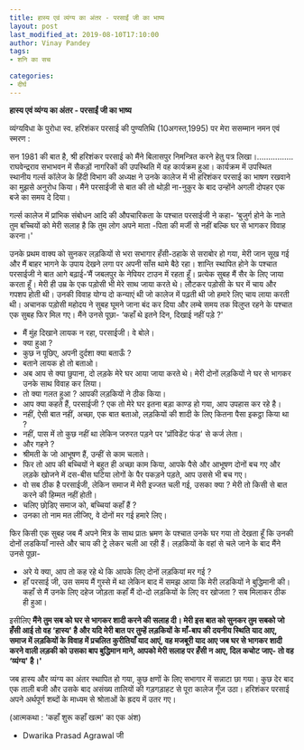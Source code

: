 ```yaml
---
title: हास्य एवं व्यंग्य का अंतर - परसाईं जी का भाष्य
layout: post
last_modified_at: 2019-08-10T17:10:00
author: Vinay Pandey
tags:
- शनि का सच

categories:
- दीर्घ
---
```

**हास्य एवं व्यंग्य का अंतर - परसाईं जी का भाष्य**

व्यंग्यविधा के पुरोधा स्व. हरिशंकर परसाई की पुण्यतिथि (10अगस्त,1995) पर मेरा ससम्मान नमन एवं स्मरण : 

सन 1981 की बात है, श्री हरिशंकर परसाई को मैंने बिलासपुर निमन्त्रित करने हेतु पत्र लिखा।....…......... राघवेन्द्रराव सभाभवन में सैकड़ों नागरिकों की उपस्थिति में वह कार्यक्रम हुआ। कार्यक्रम में उपस्थित स्थानीय गर्ल्स कॉलेज के हिंदी विभाग की अध्यक्ष ने उनके कालेज में भी हरिशंकर परसाई का भाषण रखवाने का मुझसे अनुरोध किया। मैंने परसाईजी से बात की तो थोड़ी ना-नुकुर के बाद उन्होंने अगली दोपहर एक बजे का समय दे दिया।

गर्ल्स कालेज में प्रांभिक संबोधन आदि की औपचारिकता के पश्चात परसाईजी ने कहा- ‘बुजुर्ग होने के नाते तुम बच्चियों को मेरी सलाह है कि तुम लोग अपने माता -पिता की मर्जी से नहीं बल्कि घर से भागकर विवाह करना।'

उनके प्रथम वाक्य को सुनकर लड़कियों से भरा सभागार हँसी-ठहाके से सराबोर हो गया, मेरी जान सूख गई और मैं बाहर भागने के उपाय देखने लगा पर अपनी साँस थामे बैठे रहा। 
शान्ति स्थापित होने के पश्चात परसाईजी ने बात आगे बढ़ाई-‘मैं जबलपुर के नेपियर टाउन में रहता हूँ। प्रत्येक सुबह मैं सैर के लिए जाया करता हूँ। मेरी ही उम्र के एक पड़ोसी भी मेरे साथ जाया करते थे। लौटकर पड़ोसी के घर में चाय और गपशप होती थी। उनकी विवाह योग्य दो कन्याएं थी जो कालेज में पढ़ती थी जो हमारे लिए चाय लाया करती थी। अचानक पड़ोसी महोदय ने सुबह घूमने जाना बंद कर दिया और लम्बे समय तक विलुप्त रहने के पश्चात एक सुबह फिर मिल गए। मैंने उनसे पूछा- ‘कहाँ थे इतने दिन, दिखाई नहीं पड़े ?'
- मैं मुंह दिखाने लायक न रहा, परसाईजी। वे बोले।
- क्या हुआ ?
- कुछ न पूछिए, अपनी दुर्दशा क्या बताऊँ ?
- बताने लायक हो तो बताओ।
- अब आप से क्या छुपाना, दो लड़के मेरे घर आया जाया करते थे। मेरी दोनों लड़कियों ने घर से भागकर उनके साथ विवाह कर लिया।
- तो क्या गलत हुआ ? आपकी लड़कियों ने ठीक किया।
- आप क्या कहते हैं, परसाईजी ? एक तो मेरे घर इतना बड़ा काण्ड हो गया, आप उपहास कर रहे है।
- नहीं, ऐसी बात नहीं, अच्छा, एक बात बताओ, लड़कियों की शादी के लिए कितना पैसा इकट्ठा किया था ?
- नहीं, पास में तो कुछ नहीं था लेकिन जरुरत पड़ने पर 'प्रॉविडेंट फंड' से कर्ज लेता।
- और गहने ?
- श्रीमती के जो आभूषण हैं, उन्हीं से काम चलाते।
- फिर तो आप की बच्चियों ने बहुत ही अच्छा काम किया, आपके पैसे और आभूषण दोनों बच गए और लड़के खोजने में दस-बीस घटिया लोगों के पैर पकड़ने पड़ते, आप उससे भी बच गए।
- वो सब ठीक है परसाईजी, लेकिन समाज में मेरी इज्जत चली गई, उसका क्या ? मेरी तो किसी से बात करने की हिम्मत नहीं होती।
- चलिए छोडि़ए समाज को, बच्चियां कहाँ हैं ?
- उनका तो नाम मत लीजिए, वे दोनों मर गई हमारे लिए।

 फिर किसी एक सुबह जब मैं अपने मित्र के साथ प्रातः भ्रमण के पश्चात उनके घर गया तो देखता हूँ कि उनकी दोनों लडकियाँ नास्ते और चाय की ट्रे लेकर चली आ रही हैं। लड़कियों के वहां से चले जाने के बाद मैंने उनसे पूछा-
- अरे ये क्या, आप तो कह रहे थे कि आपके लिए दोनों लड़कियां मर गई ?
- हाँ परसाई जी, उस समय मैं गुस्से में था लेकिन बाद में समझ आया कि मेरी लडकियों ने बुद्धिमानी की। कहाँ से मैं उनके लिए दहेज जोड़ता कहाँ मैं दो-दो लड़कियों के लिए वर खोजता ? सब मिलाकर ठीक ही हुआ।

इसीलिए **मैंने तुम सब को घर से भागकर शादी करने की सलाह दी। मेरी इस बात को सुनकर तुम सबको जो हँसी आई तो वह ‘हास्य' है और यदि मेरी बात पर तुम्हें लड़कियों के माँ-बाप की दयनीय स्थिति याद आए, समाज में लड़कियों के विवाह में प्रचलित कुरीतियाँ याद आएं, वह मजबूरी याद आए जब घर से भागकर शादी करने वाली लड़की को उसका बाप बुद्धिमान माने, आपको मेरी सलाह पर हँसी न आए, दिल कचोट जाए- तो वह ‘व्यंग्य' है।'**

जब हास्य और व्यंग्य का अंतर स्थापित हो गया, कुछ क्षणों के लिए सभागार में सन्नाटा छा गया। कुछ देर बाद एक ताली बजी और उसके बाद असंख्य तालियों की गड़गड़ाहट से पूरा कालेज गूँज उठा। हरिशंकर परसाई अपने अर्थपूर्ण शब्दों के माध्यम से श्रोताओं के ह्रदय में उतर गए।

(आत्मकथा : 'कहाँ शुरू कहाँ खत्म' का एक अंश)

-  Dwarika Prasad Agrawal जी


